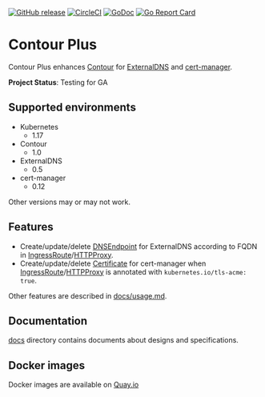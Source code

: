 [![GitHub release](https://img.shields.io/github/release/cybozu-go/contour-plus.svg?maxAge=60)][releases]
[![CircleCI](https://circleci.com/gh/cybozu-go/contour-plus.svg?style=svg)](https://circleci.com/gh/cybozu-go/contour-plus)
[![GoDoc](https://godoc.org/github.com/cybozu-go/contour-plus?status.svg)][godoc]
[![Go Report Card](https://goreportcard.com/badge/github.com/cybozu-go/contour-plus)](https://goreportcard.com/report/github.com/cybozu-go/contour-plus)

Contour Plus
============

Contour Plus enhances [Contour][] for [ExternalDNS][] and [cert-manager][].

**Project Status**: Testing for GA

Supported environments
----------------------

- Kubernetes
  - 1.17
- Contour
  - 1.0
- ExternalDNS
  - 0.5
- cert-manager
  - 0.12

Other versions may or may not work.

Features
--------

- Create/update/delete [DNSEndpoint][] for ExternalDNS according to FQDN in [IngressRoute][]/[HTTPProxy][].
- Create/update/delete [Certificate][] for cert-manager when [IngressRoute][]/[HTTPProxy][] is annotated with `kubernetes.io/tls-acme: true`.

Other features are described in [docs/usage.md](docs/usage.md).

Documentation
-------------

[docs](docs/) directory contains documents about designs and specifications.

[releases]: https://github.com/cybozu-go/contour-plus/releases
[godoc]: https://godoc.org/github.com/cybozu-go/contour-plus
[Contour]: https://github.com/heptio/contour
[ExternalDNS]: https://github.com/kubernetes-incubator/external-dns
[cert-manager]: https://github.com/jetstack/cert-manager
[IngressRoute]: https://github.com/heptio/contour/blob/master/docs/ingressroute.md
[HTTPProxy]: https://github.com/projectcontour/contour/blob/master/site/docs/master/httpproxy.md
[DNSEndpoint]: https://github.com/kubernetes-incubator/external-dns/blob/master/docs/contributing/crd-source.md
[Certificate]: http://docs.cert-manager.io/en/latest/reference/certificates.html

Docker images
-------------

Docker images are available on [Quay.io](https://quay.io/repository/cybozu/contour-plus)
